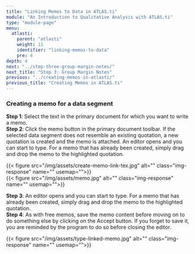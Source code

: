 ```yaml
---
title: "Linking Memos to Data in ATLAS.ti"
module: "An Introduction to Qualitative Analysis with ATLAS.ti"
type: "module-page"
menu:
  atlasti:
    parent: "atlasti"
    weight: 11
    identifier: "linking-memos-to-data"
    pre: 4
depth: 4
next: "../step-three-group-margin-notes/"
next_title: "Step 3: Group Margin Notes"
previous: "../creating-memos-in-atlasti/"
previous_title: "Creating Memos in ATLAS.ti"
---
```

<div class="atlasti"><div class="pageblock"><h3>Creating a memo for a data segment</h3>
<p><strong>Step 1</strong>: Select the text in the primary document for which you want to write a memo.<br>
<strong>Step 2</strong>: Click the memo button in the primary document toolbar. If the selected data segment does not resemble an existing quotation, a new quotation is created and the memo is attached. An editor opens and you can start to type. For a memo that has already been created, simply drag and drop the memo to the highlighted quotation.</p>
</div><div class="pageblock">
<div class="caption">
</div>
{{< figure src="/img/assets/create-memo-link-tex.jpg" alt="" class="img-response" name="" usemap="">}}</div><div class="pageblock">
<div class="caption">
</div>
{{< figure src="/img/assets/memo.jpg" alt="" class="img-response" name="" usemap="">}}</div><div class="pageblock"><p><strong>Step 3</strong>: An editor opens and you can start to type. For a memo that has already been created, simply drag and drop the memo to the highlighted quotation.<br>
<strong>Step 4</strong>: As with free memos, save the memo content before moving on to do something else by clicking on the Accept button. If you forget to save it, you are reminded by the program to do so before closing the editor.</p>
</div><div class="pageblock">
<div class="caption">
</div>
{{< figure src="/img/assets/type-linked-memo.jpg" alt="" class="img-response" name="" usemap="">}}</div></div>